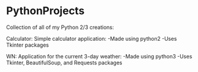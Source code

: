 # PythonProjects

Collection of all of my Python 2/3 creations:

Calculator: Simple calculator application:
      -Made using python2
      -Uses Tkinter packages

WN: Application for the current 3-day weather:
      -Made using python3
      -Uses Tkinter, BeautifulSoup, and Requests packages
